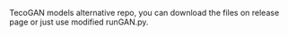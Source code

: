 TecoGAN models alternative repo, you can download the files on release page or just use modified runGAN.py.
